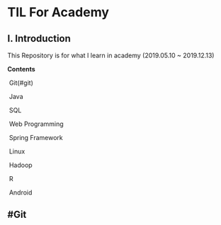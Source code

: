 # TIL For Academy



## I. Introduction

This Repository is for what I learn in academy (2019.05.10 ~ 2019.12.13)



**Contents**

​	Git(#git)

​	Java

​	SQL

​	Web Programming

​	Spring Framework

​	Linux

​	Hadoop

​	R

​	Android



## #Git





